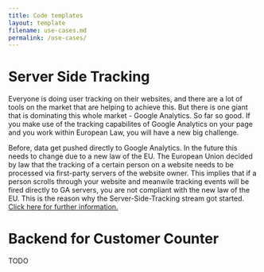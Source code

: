```yaml
---
title: Code templates
layout: template
filename: use-cases.md
permalink: /use-cases/
--- 
```

# Server Side Tracking
Everyone is doing user tracking on their websites, and there are a lot of tools on the market that are helping to achieve this. But there is one giant that is dominating this whole market - Google Analytics. So far so good. If you make use of the tracking capabilites of Google Analytics on your page and you work within European Law, you will have a new big challenge.

Before, data get pushed directly to Google Analytics. In the future this needs to change due to a new law of the EU. The European Union decided by law that the tracking of a certain person on a website needs to be processed via first-party servers of the website owner. This implies that if a person scrolls through your website and meanwile tracking events will be fired directly to GA servers, you are not compliant with the new law of the EU. This is the reason why the Server-Side-Tracking stream got started. [Click here for further information.]({{site.baseurl}}/use-cases/sst/)

# Backend for Customer Counter
TODO
